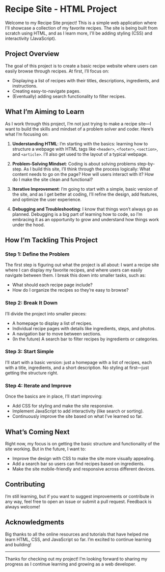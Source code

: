 # Recipe Site - HTML Project

Welcome to my Recipe Site project! This is a simple web application where I'll showcase a collection of my favorite recipes. The site is being built from scratch using HTML, and as I learn more, I'll be adding styling (CSS) and interactivity (JavaScript).

## Project Overview

The goal of this project is to create a basic recipe website where users can easily browse through recipes. At first, I’ll focus on:

- Displaying a list of recipes with their titles, descriptions, ingredients, and instructions.
- Creating easy-to-navigate pages.
- (Eventually) adding search functionality to filter recipes.

## What I’m Aiming to Learn

As I work through this project, I’m not just trying to make a recipe site—I want to build the skills and mindset of a problem solver and coder. Here’s what I’m focusing on:

1. **Understanding HTML**: I’m starting with the basics: learning how to structure a webpage with HTML tags like `<header>`, `<footer>`, `<section>`, and `<article>`. I’ll also get used to the layout of a typical webpage.
   
2. **Problem-Solving Mindset**: Coding is about solving problems step-by-step. As I build this site, I’ll think through the process logically: What content needs to go on the page? How will users interact with it? How do I make the site clean and functional?

3. **Iterative Improvement**: I’m going to start with a simple, basic version of the site, and as I get better at coding, I’ll refine the design, add features, and optimize the user experience.

4. **Debugging and Troubleshooting**: I know that things won’t always go as planned. Debugging is a big part of learning how to code, so I’m embracing it as an opportunity to grow and understand how things work under the hood.

## How I’m Tackling This Project

### Step 1: **Define the Problem**
The first step is figuring out what the project is all about: I want a recipe site where I can display my favorite recipes, and where users can easily navigate between them. I break this down into smaller tasks, such as:
- What should each recipe page include?
- How do I organize the recipes so they’re easy to browse?

### Step 2: **Break It Down**
I’ll divide the project into smaller pieces:
- A homepage to display a list of recipes.
- Individual recipe pages with details like ingredients, steps, and photos.
- A navigation bar to move between sections.
- (In the future) A search bar to filter recipes by ingredients or categories.

### Step 3: **Start Simple**
I’ll start with a basic version: just a homepage with a list of recipes, each with a title, ingredients, and a short description. No styling at first—just getting the structure right.

### Step 4: **Iterate and Improve**
Once the basics are in place, I’ll start improving:
- Add CSS for styling and make the site responsive.
- Implement JavaScript to add interactivity (like search or sorting).
- Continuously improve the site based on what I’ve learned so far.

## What’s Coming Next

Right now, my focus is on getting the basic structure and functionality of the site working. But in the future, I want to:

- Improve the design with CSS to make the site more visually appealing.
- Add a search bar so users can find recipes based on ingredients.
- Make the site mobile-friendly and responsive across different devices.

## Contributing

I’m still learning, but if you want to suggest improvements or contribute in any way, feel free to open an issue or submit a pull request. Feedback is always welcome!

## Acknowledgments

Big thanks to all the online resources and tutorials that have helped me learn HTML, CSS, and JavaScript so far. I’m excited to continue learning and building!

---

Thanks for checking out my project! I’m looking forward to sharing my progress as I continue learning and growing as a web developer.
